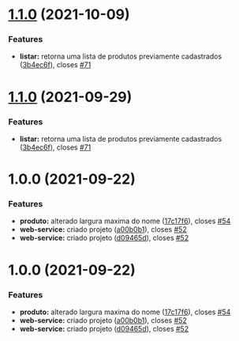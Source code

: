 # [1.1.0](https://dev.azure.com/willianluiszuqui/Produto/_git/Produto/compare/v1.0.0...v1.1.0) (2021-10-09)


### Features

* **listar:** retorna uma lista de produtos previamente cadastrados ([3b4ec6f](https://dev.azure.com/willianluiszuqui/Produto/_git/Produto/commit/3b4ec6f51260654f2eda5c224dbf12bf3a1f848d)), closes [#71](https://dev.azure.com/willianluiszuqui/Produto/_git/Produto/issues/71)

# [1.1.0](https://dev.azure.com/willianluiszuqui/Produto/_git/Produto/compare/v1.0.0...v1.1.0) (2021-09-29)


### Features

* **listar:** retorna uma lista de produtos previamente cadastrados ([3b4ec6f](https://dev.azure.com/willianluiszuqui/Produto/_git/Produto/commit/3b4ec6f51260654f2eda5c224dbf12bf3a1f848d)), closes [#71](https://dev.azure.com/willianluiszuqui/Produto/_git/Produto/issues/71)

# 1.0.0 (2021-09-22)


### Features

* **produto:** alterado largura maxima do nome ([17c17f6](https://dev.azure.com/willianluiszuqui/Produto/_git/Produto/commit/17c17f675623c7d785e5f5e06403749e1619d602)), closes [#54](https://dev.azure.com/willianluiszuqui/Produto/_git/Produto/issues/54)
* **web-service:** criado projeto ([a00b0b1](https://dev.azure.com/willianluiszuqui/Produto/_git/Produto/commit/a00b0b1be98bc76921b992127c1e3c1b577967b1)), closes [#52](https://dev.azure.com/willianluiszuqui/Produto/_git/Produto/issues/52)
* **web-service:** criado projeto ([d09465d](https://dev.azure.com/willianluiszuqui/Produto/_git/Produto/commit/d09465d8b1ed2ceb89f621bbe1b8994b293425b8)), closes [#52](https://dev.azure.com/willianluiszuqui/Produto/_git/Produto/issues/52)

# 1.0.0 (2021-09-22)


### Features

* **produto:** alterado largura maxima do nome ([17c17f6](https://dev.azure.com/willianluiszuqui/Produto/_git/Produto/commit/17c17f675623c7d785e5f5e06403749e1619d602)), closes [#54](https://dev.azure.com/willianluiszuqui/Produto/_git/Produto/issues/54)
* **web-service:** criado projeto ([a00b0b1](https://dev.azure.com/willianluiszuqui/Produto/_git/Produto/commit/a00b0b1be98bc76921b992127c1e3c1b577967b1)), closes [#52](https://dev.azure.com/willianluiszuqui/Produto/_git/Produto/issues/52)
* **web-service:** criado projeto ([d09465d](https://dev.azure.com/willianluiszuqui/Produto/_git/Produto/commit/d09465d8b1ed2ceb89f621bbe1b8994b293425b8)), closes [#52](https://dev.azure.com/willianluiszuqui/Produto/_git/Produto/issues/52)

